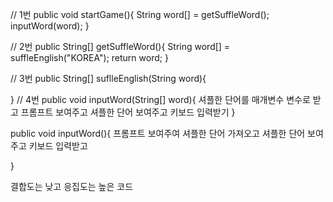 // 1번
public void startGame(){
	String word[] = getSuffleWord();
	inputWord(word);
}

// 2번
public String[] getSuffleWord(){
	String word[] = suffleEnglish("KOREA");
	return word;
}

// 3번
public String[] suflleEnglish(String word){

}
// 4번 
public void inputWord(String[] word){
	셔플한 단어를 매개변수 변수로 받고
	프롬프트 보여주고
	셔플한 단어 보여주고
	키보드 입력받기
}

public void inputWord(){
	프롬프트 보여주여
	셔플한 단어 가져오고
	셔플한 단어 보여주고
	키보드 입력받고

}

결합도는 낮고 응집도는 높은 코드